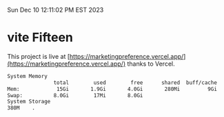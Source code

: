 Sun Dec 10 12:11:02 PM EST 2023

# vite Fifteen


This project is live at [https://marketingpreference.vercel.app/](https://marketingpreference.vercel.app/) thanks to Vercel.

```bash
System Memory
               total        used        free      shared  buff/cache   available
Mem:            15Gi       1.9Gi       4.0Gi       280Mi         9Gi        13Gi
Swap:          8.0Gi        17Mi       8.0Gi
System Storage
380M	.
```
```bash
